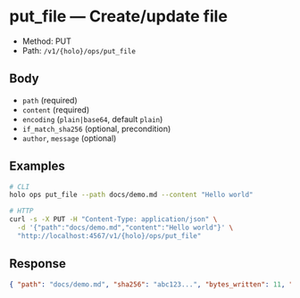 # put_file — Create/update file

- Method: PUT
- Path: `/v1/{holo}/ops/put_file`

## Body
- `path` (required)
- `content` (required)
- `encoding` (`plain|base64`, default `plain`)
- `if_match_sha256` (optional, precondition)
- `author`, `message` (optional)

## Examples
```bash
# CLI
holo ops put_file --path docs/demo.md --content "Hello world"

# HTTP
curl -s -X PUT -H "Content-Type: application/json" \
  -d '{"path":"docs/demo.md","content":"Hello world"}' \
  "http://localhost:4567/v1/{holo}/ops/put_file"
```

## Response
```json
{ "path": "docs/demo.md", "sha256": "abc123...", "bytes_written": 11, "created": true }
```

